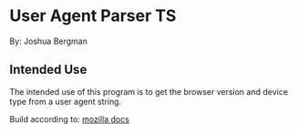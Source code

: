 # User Agent Parser TS

By: Joshua Bergman

## Intended Use

The intended use of this program is to get the browser version and device type from a user agent string.

Build according to: [mozilla docs](https://developer.mozilla.org/en-US/docs/Web/HTTP/Browser_detection_using_the_user_agent)
